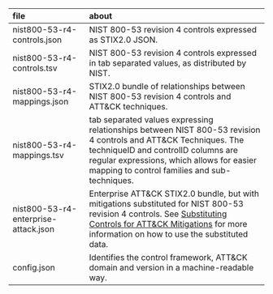 | file | about |
|:-----|:------|
| nist800-53-r4-controls.json | NIST 800-53 revision 4 controls expressed as STIX2.0 JSON. |
| nist800-53-r4-controls.tsv  | NIST 800-53 revision 4 controls expressed in tab separated values, as distributed by NIST. |
| nist800-53-r4-mappings.json | STIX2.0 bundle of relationships between NIST 800-53 revision 4 controls and ATT&CK techniques. |
| nist800-53-r4-mappings.tsv  | tab separated values expressing relationships between NIST 800-53 revision 4 controls and ATT&CK Techniques. The techniqueID and controlID columns are regular expressions, which allows for easier mapping to control families and sub-techniques. |
| nist800-53-r4-enterprise-attack.json | Enterprise ATT&CK STIX2.0 bundle, but with mitigations substituted for NIST 800-53 revision 4 controls. See [Substituting Controls for ATT&CK Mitigations](/docs/substituting_controls.md) for more information on how to use the substituted data. |
| config.json | Identifies the control framework, ATT&CK domain and version in a machine-readable way. |
